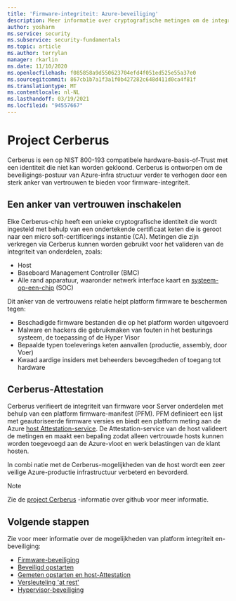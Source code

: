 ```yaml
---
title: 'Firmware-integriteit: Azure-beveiliging'
description: Meer informatie over cryptografische metingen om de integriteit van de firmware te garanderen.
author: yosharm
ms.service: security
ms.subservice: security-fundamentals
ms.topic: article
ms.author: terrylan
manager: rkarlin
ms.date: 11/10/2020
ms.openlocfilehash: f085858a9d550623704efd4f051ed525e55a37e0
ms.sourcegitcommit: 867cb1b7a1f3a1f0b427282c648d411d0ca4f81f
ms.translationtype: MT
ms.contentlocale: nl-NL
ms.lasthandoff: 03/19/2021
ms.locfileid: "94557667"
---
```

# <a name="project-cerberus"></a>Project Cerberus

Cerberus is een op NIST 800-193 compatibele hardware-basis-of-Trust met een identiteit die niet kan worden gekloond. Cerberus is ontworpen om de beveiligings-postuur van Azure-infra structuur verder te verhogen door een sterk anker van vertrouwen te bieden voor firmware-integriteit.

## <a name="enabling-an-anchor-of-trust"></a>Een anker van vertrouwen inschakelen
Elke Cerberus-chip heeft een unieke cryptografische identiteit die wordt ingesteld met behulp van een ondertekende certificaat keten die is geroot naar een micro soft-certificerings instantie (CA). Metingen die zijn verkregen via Cerberus kunnen worden gebruikt voor het valideren van de integriteit van onderdelen, zoals:

- Host
- Baseboard Management Controller (BMC)
- Alle rand apparatuur, waaronder netwerk interface kaart en [systeem-op-een-chip](https://en.wikipedia.org/wiki/System_on_a_chip) (SOC)

Dit anker van de vertrouwens relatie helpt platform firmware te beschermen tegen:

- Beschadigde firmware bestanden die op het platform worden uitgevoerd
- Malware en hackers die gebruikmaken van fouten in het besturings systeem, de toepassing of de Hyper Visor
- Bepaalde typen toeleverings keten aanvallen (productie, assembly, door Voer)
- Kwaad aardige insiders met beheerders bevoegdheden of toegang tot hardware

## <a name="cerberus-attestation"></a>Cerberus-Attestation
Cerberus verifieert de integriteit van firmware voor Server onderdelen met behulp van een platform firmware-manifest (PFM). PFM definieert een lijst met geautoriseerde firmware versies en biedt een platform meting aan de Azure [host Attestation-service](measured-boot-host-attestation.md). De Attestation-service van de host valideert de metingen en maakt een bepaling zodat alleen vertrouwde hosts kunnen worden toegevoegd aan de Azure-vloot en werk belastingen van de klant hosten.

In combi natie met de Cerberus-mogelijkheden van de host wordt een zeer veilige Azure-productie infrastructuur verbeterd en bevorderd.

> [!NOTE]
> Zie de [project Cerberus](https://github.com/opencomputeproject/Project_Olympus/tree/master/Project_Cerberus) -informatie over github voor meer informatie.

## <a name="next-steps"></a>Volgende stappen
Zie voor meer informatie over de mogelijkheden van platform integriteit en-beveiliging:

- [Firmware-beveiliging](firmware.md)
- [Beveiligd opstarten](secure-boot.md)
- [Gemeten opstarten en host-Attestation](measured-boot-host-attestation.md)
- [Versleuteling 'at rest'](encryption-atrest.md)
- [Hypervisor-beveiliging](hypervisor.md)